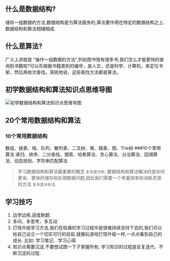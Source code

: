 ## 什么是数据结构?
储存一组数据的方法,数据结构是为算法服务的,算法要作用在特定的数据结构之上.数据结构和算法相辅相成.
## 什么是算法?
广义上讲就是 "操作一组数据的方法",列如图书馆有很多书,我们怎么才能更快的查询到书籍呢?可以先根据书籍类别的编号，是人文，还是科学、计算机，来定位书架，然后再依次查找。笼统地说，这些查找方法都是算法。

## 初学数据结构和算法知识点思维导图
![初学数据结构和算法知识点思维导图](https://api.zhanggaoyuan.com/uploads/images/articles/201904/20/1_1555733566_xcaWlw6beH.png)

## 20个常用数据结构和算法
### 10个常用数据结构
 数组、链表、栈、队列、散列表、二叉树、堆、跳表、图、Trie树
###10个常用算法
递归、排序、二分查找、搜索、哈希算法、贪心算法、分治算法、回溯算法、动态规划、字符串匹配算法

>学习数据结构和算法最重要的概念 `复杂度分析`; 数据结构和算法解决的是如何更省、更快的储存和处理数据问题,因此我们需要一个考量效率和消耗资源的方法 `复杂度分析法`.

## 学习技巧
1. 边学边练,适度刷题.
2. 多问、多思考、多互动
3. 打怪升级学习方法,我们在枯燥的学习过程中是很难持续坚持下去的,我们可以给自己设立一个切实可行的目前.就像玩游戏打怪升级一样,一点点看到自己的成长. 比如: 学习笔记、学习心得.
4. 知识点需要沉淀,不要想试图一下子掌握所有; 学习知识的过程是反复迭代、不断沉淀的过程.